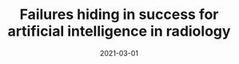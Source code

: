 ---
title: "Failures hiding in success for artificial intelligence in radiology"
collection: publications
date: 2021-03-01
venue: 'Journal of the American College of Radiology'
citation: 'Purkayastha, S., Trivedi, H., &amp; Gichoya, J. W. (2021). Failures hiding in success for artificial intelligence in radiology. Journal of the American College of Radiology, 18(3), 517-519.'
---